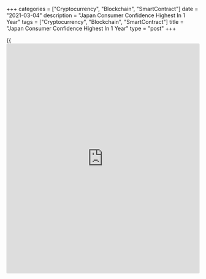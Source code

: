+++
categories = ["Cryptocurrency", "Blockchain", "SmartContract"]
date = "2021-03-04"
description = "Japan Consumer Confidence Highest In 1 Year"
tags = ["Cryptocurrency", "Blockchain", "SmartContract"]
title = "Japan Consumer Confidence Highest In 1 Year"
type = "post"
+++

{{<iframe id="large-banner" src="https://www.bounty.group/#slide=7.0" width="100%" height="600" scrolling="no" style="border: 0px solid rgb(216, 221, 230); border-radius: 3px;">}}

Japan's consumer confidence rose to the highest level in one year in
February, data from the Cabinet Office showed on Thursday.

On a seasonally adjusted basis, the consumer confidence index increased
to 33.8 in February from 29.6 in January.

The latest index was the highest since February last year, when it was
38.3.

Among the four sub-indexes of the consumer confidence index, the index
for overall livelihood rose to 36.3 in February and the index reflecting
households' willingness to buy durable consumer goods surged to 36.1.

The indicators measuring the income growth increased to 35.4 and
employment grew to 27.5.

The latest survey was conducted on February 15 among 8,400 households.

For comments and feedback [contact](https://www.playgroundfx.com/contact/): editorial@rtt[news](https://www.letsplayfx.com/blog/forex-news-website/).com

[Economic News][1]

 **What parts of the world are seeing the best (and worst) economic
performances lately? Click[here][2] to check out our [Econ Scorecard][2]
and find out! See up-to-the-moment [ranking](https://www.playgroundfx.com/blog/crypto-exchange-ranking/)s for the best and worst
performers in [GDP][3], [unemployment rate][4], [inflation][2] and much
more.**

   1. www.rtt[news](https://www.letsplayfx.com/blog/forex-news-website/).com/Content/EconomicNews.aspx
   2. www.rtt[news](https://www.letsplayfx.com/blog/forex-news-website/).com/economic-scorecard/world-rank/CPI/highest-performance.aspx
   3. www.rtt[news](https://www.letsplayfx.com/blog/forex-news-website/).com/economic-scorecard/world-rank/GDP/highest-performance.aspx
   4. www.rtt[news](https://www.letsplayfx.com/blog/forex-news-website/).com/economic-scorecard/world-rank/unemployment-rate/lowest-performance.aspx